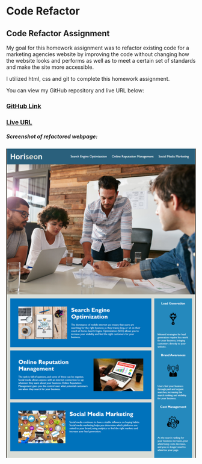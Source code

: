 # Code Refactor

## Code Refactor Assignment

My goal for this homework assignment was to refactor existing code for a marketing agencies website by improving the code without changing how the website looks and performs as well as to meet a certain set of standards and make the site more accessible. 

I utilized html, css and git to complete this homework assignment. 

You can view my GitHub repository and live URL below:
### [GitHub Link](https://github.com/mduhart82/misty-1-code-refactor) 
### [Live URL](https://mduhart82.github.io/misty-1-code-refactor/)



##### Screenshot of refactored webpage:
![](./assets/images/hw_1_code_refactor.png)





